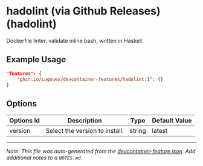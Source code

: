 
# hadolint (via Github Releases) (hadolint)

Dockerfile linter, validate inline bash, written in Haskell.

## Example Usage

```json
"features": {
    "ghcr.io/Lugoues/devcontainer-features/hadolint:1": {}
}
```

## Options

| Options Id | Description | Type | Default Value |
|-----|-----|-----|-----|
| version | Select the version to install. | string | latest |



---

_Note: This file was auto-generated from the [devcontainer-feature.json](https://github.com/Lugoues/devcontainer-features/blob/main/src/hadolint/devcontainer-feature.json).  Add additional notes to a `NOTES.md`._
